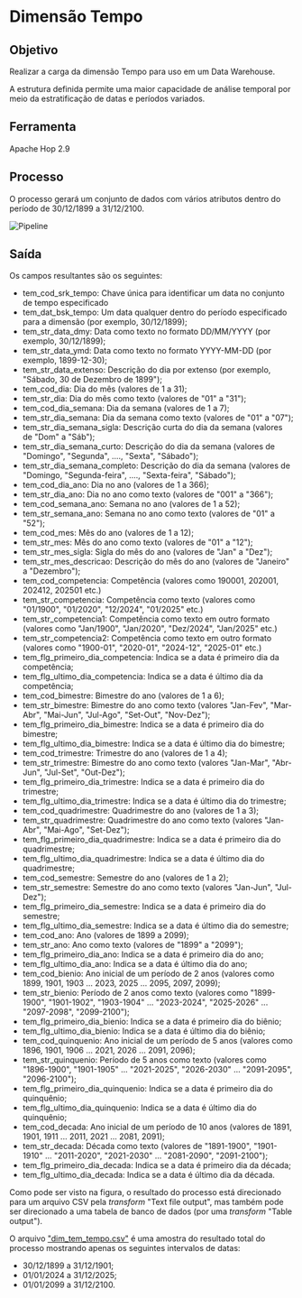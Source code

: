 # Dimensão Tempo

## Objetivo
Realizar a carga da dimensão Tempo para uso em um Data Warehouse.

A estrutura definida permite uma maior capacidade de análise temporal por meio da estratificação de datas e períodos variados.

## Ferramenta
Apache Hop 2.9

## Processo
O processo gerará um conjunto de dados com vários atributos dentro do período de 30/12/1899 a 31/12/2100.

![Pipeline](dim_tem_tempo.png)

## Saída
Os campos resultantes são os seguintes:
- tem\_cod\_srk\_tempo: Chave única para identificar um data no conjunto de tempo especificado
- tem\_dat\_bsk\_tempo: Um data qualquer dentro do período especificado para a dimensão (por exemplo, 30/12/1899);
- tem\_str\_data\_dmy: Data como texto no formato DD/MM/YYYY (por exemplo, 30/12/1899);
- tem\_str\_data\_ymd: Data como texto no formato YYYY-MM-DD (por exemplo, 1899-12-30);
- tem\_str\_data_extenso: Descrição do dia por extenso (por exemplo, "Sábado, 30 de Dezembro de 1899");
- tem\_cod\_dia: Dia do mês (valores de 1 a 31);
- tem\_str\_dia: Dia do mês como texto (valores de "01" a "31");
- tem\_cod\_dia\_semana: Dia da semana (valores de 1 a 7);
- tem\_str\_dia\_semana: Dia da semana como texto (valores de "01" a "07");
- tem\_str\_dia\_semana_sigla: Descrição curta do dia da semana (valores de "Dom" a "Sáb");
- tem\_str\_dia\_semana_curto: Descrição do dia da semana (valores de "Domingo", "Segunda", ...., "Sexta", "Sábado");
- tem\_str\_dia\_semana_completo: Descrição do dia da semana (valores de "Domingo, "Segunda-feira", ...., "Sexta-feira", "Sábado");
- tem\_cod\_dia\_ano: Dia no ano (valores de 1 a 366);
- tem\_str\_dia\_ano: Dia no ano como texto (valores de "001" a "366");
- tem\_cod\_semana\_ano: Semana no ano (valores de 1 a 52);
- tem\_str\_semana\_ano: Semana no ano como texto (valores de "01" a "52");
- tem\_cod\_mes: Mês do ano (valores de 1 a 12);
- tem\_str\_mes: Mês do ano como texto (valores de "01" a "12");
- tem\_str\_mes_sigla: Sigla do mês do ano (valores de "Jan" a "Dez");
- tem\_str\_mes_descricao: Descrição do mês do ano (valores de "Janeiro" a "Dezembro");
- tem\_cod\_competencia: Competência (valores como 190001, 202001, 202412, 202501 etc.)
- tem\_str\_competencia: Competência como texto (valores como "01/1900", "01/2020", "12/2024", "01/2025" etc.)
- tem\_str\_competencia1: Competência como texto em outro formato (valores como "Jan/1900", "Jan/2020", "Dez/2024", "Jan/2025" etc.)
- tem\_str\_competencia2: Competência como texto em outro formato (valores como "1900-01", "2020-01", "2024-12", "2025-01" etc.)
- tem\_flg\_primeiro\_dia\_competencia: Indica se a data é primeiro dia da competência;
- tem\_flg\_ultimo\_dia\_competencia: Indica se a data é último dia da competência;
- tem\_cod\_bimestre: Bimestre do ano (valores de 1 a 6);
- tem\_str\_bimestre: Bimestre do ano como texto (valores "Jan-Fev", "Mar-Abr", "Mai-Jun", "Jul-Ago", "Set-Out", "Nov-Dez");
- tem\_flg\_primeiro\_dia\_bimestre: Indica se a data é primeiro dia do bimestre;
- tem\_flg\_ultimo\_dia\_bimestre: Indica se a data é último dia do bimestre;
- tem\_cod\_trimestre: Trimestre do ano (valores de 1 a 4);
- tem\_str\_trimestre: Bimestre do ano como texto (valores "Jan-Mar", "Abr-Jun", "Jul-Set", "Out-Dez");
- tem\_flg\_primeiro\_dia\_trimestre: Indica se a data é primeiro dia do trimestre;
- tem\_flg\_ultimo\_dia\_trimestre: Indica se a data é último dia do trimestre;
- tem\_cod\_quadrimestre: Quadrimestre do ano (valores de 1 a 3);
- tem\_str\_quadrimestre: Quadrimestre do ano como texto (valores "Jan-Abr", "Mai-Ago", "Set-Dez");
- tem\_flg\_primeiro\_dia\_quadrimestre: Indica se a data é primeiro dia do quadrimestre;
- tem\_flg\_ultimo\_dia\_quadrimestre: Indica se a data é último dia do quadrimestre;
- tem\_cod\_semestre: Semestre do ano (valores de 1 a 2);
- tem\_str\_semestre: Semestre do ano como texto (valores "Jan-Jun", "Jul-Dez");
- tem\_flg\_primeiro\_dia\_semestre: Indica se a data é primeiro dia do semestre;
- tem\_flg\_ultimo\_dia\_semestre: Indica se a data é último dia do semestre;
- tem\_cod\_ano: Ano (valores de 1899 a 2099);
- tem\_str\_ano: Ano como texto (valores de "1899" a "2099");
- tem\_flg\_primeiro\_dia\_ano: Indica se a data é primeiro dia do ano;
- tem\_flg\_ultimo\_dia\_ano: Indica se a data é último dia do ano;
- tem\_cod\_bienio: Ano inicial de um período de 2 anos (valores como 1899, 1901, 1903 ... 2023, 2025 ... 2095, 2097, 2099);
- tem\_str\_bienio: Período de 2 anos como texto (valores como "1899-1900", "1901-1902", "1903-1904" ... "2023-2024", "2025-2026" ... "2097-2098", "2099-2100");
- tem\_flg\_primeiro\_dia\_bienio: Indica se a data é primeiro dia do biênio;
- tem\_flg\_ultimo\_dia\_bienio: Indica se a data é último dia do biênio;
- tem\_cod\_quinquenio: Ano inicial de um período de 5 anos (valores como 1896, 1901, 1906 ... 2021, 2026 ... 2091, 2096);
- tem\_str\_quinquenio: Período de 5 anos como texto (valores como "1896-1900", "1901-1905" ... "2021-2025", "2026-2030" ... "2091-2095", "2096-2100");
- tem\_flg\_primeiro\_dia\_quinquenio: Indica se a data é primeiro dia do quinquênio;
- tem\_flg\_ultimo\_dia\_quinquenio: Indica se a data é último dia do quinquênio;
- tem\_cod\_decada: Ano inicial de um período de 10 anos (valores de 1891, 1901, 1911 ... 2011, 2021 ... 2081, 2091);
- tem\_str\_decada: Década como texto (valores de "1891-1900", "1901-1910" ... "2011-2020", "2021-2030" ... "2081-2090", "2091-2100");
- tem\_flg\_primeiro\_dia\_decada: Indica se a data é primeiro dia da década;
- tem\_flg\_ultimo\_dia\_decada: Indica se a data é último dia da década.

Como pode ser visto na figura, o resultado do processo está direcionado para um arquivo CSV pela *transform* "Text file output", mas também pode ser direcionado a uma tabela de banco de dados (por uma *transform* "Table output").

O arquivo ["dim_tem_tempo.csv"](dim_tem_tempo.csv) é uma amostra do resultado total do processo mostrando apenas os seguintes intervalos de datas:
- 30/12/1899 a 31/12/1901;
- 01/01/2024 a 31/12/2025;
- 01/01/2099 a 31/12/2100.

